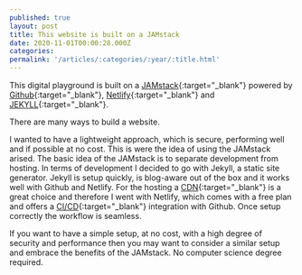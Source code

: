 ```yaml
---
published: true
layout: post
title: This website is built on a JAMstack
date: 2020-11-01T00:00:28.000Z
categories: 
permalink: '/articles/:categories/:year/:title.html'
---
```

This digital playground is built on a [JAMstack](https://jamstack.org){:target="_blank"} powered by [Github](https://github.com/){:target="_blank"}, [Netlify](https://netlify.com/){:target="_blank"} and [JEKYLL](https://jekyllrb.com){:target="_blank"}. 

There are many ways to build a website. 

<!--End of Excerpt-->

I wanted to have a lightweight approach, which is secure, performing well and if possible at no cost. This is were the idea of using the JAMstack arised. The basic idea of the JAMstack is to separate development from hosting. 
In terms of development I decided to go with Jekyll, a static site generator. Jekyll is setup quickly, is blog-aware out of the box and it works well with Github and Netlify. For the hosting a [CDN](https://en.wikipedia.org/wiki/Content_delivery_network){:target="_blank"} is a great choice and therefore I went with Netlify, which comes with a free plan and offers a [CI/CD](https://en.wikipedia.org/wiki/CI/CD){:target="_blank"} integration with Github. Once setup correctly the workflow is seamless. 

If you want to have a simple setup, at no cost, with a high degree of security and performance then you may want to consider a similar setup and embrace the benefits of the JAMstack. No computer science degree required. 





